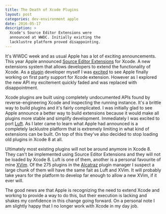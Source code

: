 ```yaml
---
title: The Death of Xcode Plugins
layout: post
categories: dev-environment apple
date: 2016-05-17
description: >
  Xcode's Source Editor Extensions were
  announced at WWDC. Initially exicting the
  lacklustre platform proved disappointing.
---
```




It's WWDC week and as usual Apple has a lot of exciting announcements. This year
Apple announced [Source Editor Extensions](https://developer.apple.com/videos/play/wwdc2016/414/) for Xcode.
A new extensions system that allows developers to extend the functionality of Xcode. As a [plugin](https://github.com/k0nserv/luft)
developer myself I was [excited](https://twitter.com/K0nserv/status/742478939155800064) to see Apple finally
working on first party support for Xcode extension. However as I explored the new API my excitement
quickly faded and was replaced with disappointment.

Xcode plugins are built using completely undocumented APIs found by reverse-engineering Xcode
and inspecting the running instance. It's a brittle way to build plugins and it's fairly complicated.
I was initially glad to see Apple announce a better way to build extensions because it would make all
plugins more stable and simplify development. Immediately I was excited to port [Luft](https://github.com/k0nserv/luft).
As I later came to learn what Apple had announced is a completely lacklustre platform that is extremely
limiting in what kind of extensions can be built. On top of this they've also decided to stop loading
old plugins in Xcode 8 at all.

Ultimately most existing plugins will not be around anymore in Xcode 8.
They can't be implemented using Source Editor Extensions and they will not be loaded by Xcode 8. Luft is
one of them, another is a personal favourite of mine [XVim](https://github.com/XVimProject/XVim). Of the 275
plugins in the [Alcatraz](http://alcatraz.io/) plugin manager I suspect a large chunk of them will have the same
fait as Luft and XVim. It will probably take years for the platform to develop far enough to allow a new XVim,
if it ever will.

The good news are that Apple is recognizing the need to extend Xcode and working to provide a way to do this,
but their execution is lacking and shakes my confidence in this change going forward. On a personal note I am
slightly happy that I no longer work with Xcode in my day job.

